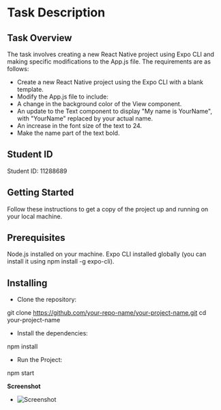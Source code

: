 
# Task Description

## Task Overview
The task involves creating a new React Native project using Expo CLI and making specific modifications to the App.js file. The requirements are as follows:

* Create a new React Native project using the Expo CLI with a blank template.
* Modify the App.js file to include:
* A change in the background color of the View component.
* An update to the Text component to display "My name is YourName", with "YourName" replaced by your actual name.
* An increase in the font size of the text to 24.
* Make the name part of the text bold.


## Student ID
Student ID: 11288689

## Getting Started
Follow these instructions to get a copy of the project up and running on your local machine.

## Prerequisites
Node.js installed on your machine.
Expo CLI installed globally (you can install it using npm install -g expo-cli).

## Installing

* Clone the repository:

git clone https://github.com/your-repo-name/your-project-name.git
cd your-project-name


* Install the dependencies:

npm install


* Run the Project:

npm start

**Screenshot**
- ![Screenshot](https://github.com/cryptomathematician/rn-assignment2-ID-11288689/blob/main/my-app/assets/Screenshot_1716725461.png)